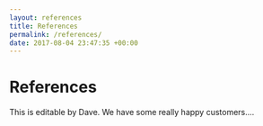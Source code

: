 ```yaml
---
layout: references
title: References
permalink: /references/
date: 2017-08-04 23:47:35 +00:00
---
```


# References

This is editable by Dave. We have some really happy customers....